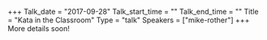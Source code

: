 +++
Talk_date = "2017-09-28"
Talk_start_time = ""
Talk_end_time = ""
Title = "Kata in the Classroom"
Type = "talk"
Speakers = ["mike-rother"]
+++
More details soon!
